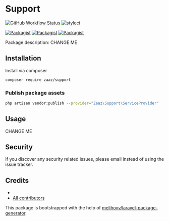 # Support

[![GitHub Workflow Status](https://github.com/zaaz/support/workflows/Run%20tests/badge.svg)](https://github.com/zaaz/support/actions)
[![styleci](https://styleci.io/repos/CHANGEME/shield)](https://styleci.io/repos/CHANGEME)

[![Packagist](https://img.shields.io/packagist/v/zaaz/support.svg)](https://packagist.org/packages/zaaz/support)
[![Packagist](https://poser.pugx.org/zaaz/support/d/total.svg)](https://packagist.org/packages/zaaz/support)
[![Packagist](https://img.shields.io/packagist/l/zaaz/support.svg)](https://packagist.org/packages/zaaz/support)

Package description: CHANGE ME

## Installation

Install via composer
```bash
composer require zaaz/support
```

### Publish package assets

```bash
php artisan vendor:publish --provider="Zaaz\Support\ServiceProvider"
```

## Usage

CHANGE ME

## Security

If you discover any security related issues, please email 
instead of using the issue tracker.

## Credits

- [](https://github.com/zaaz/support)
- [All contributors](https://github.com/zaaz/support/graphs/contributors)

This package is bootstrapped with the help of
[melihovv/laravel-package-generator](https://github.com/melihovv/laravel-package-generator).
